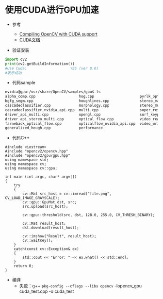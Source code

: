 # 使用CUDA进行GPU加速

- 参考
    - [Compiling OpenCV with CUDA support](https://www.pyimagesearch.com/2016/07/11/compiling-opencv-with-cuda-support/)
    - [CUDA文档](https://opencv.org/platforms/cuda.html)
    
- 验证安装
```python
import cv2
print(cv2.getBuildInformation())
#Use Cuda:                    YES (ver 8.0)
#表示成功
```    
- 代码sample
```bash
nvidia@gpu:/usr/share/OpenCV/samples/gpu$ ls
alpha_comp.cpp                    hog.cpp                     pyrlk_optical_flow.cpp
bgfg_segm.cpp                     houghlines.cpp              stereo_match.cpp
cascadeclassifier.cpp             morphology.cpp              stereo_multi.cpp
cascadeclassifier_nvidia_api.cpp  multi.cpp                   super_resolution.cpp
driver_api_multi.cpp              opengl.cpp                  surf_keypoint_matcher.cpp
driver_api_stereo_multi.cpp       optical_flow.cpp            video_reader.cpp
farneback_optical_flow.cpp        opticalflow_nvidia_api.cpp  video_writer.cpp
generalized_hough.cpp             performance

```
- 代码C++
```cython
#include <iostream>
#include "opencv2/opencv.hpp"
#include "opencv2/gpu/gpu.hpp"
using namespace std;
using namespace cv;
using namespace cv::gpu;  

int main (int argc, char* argv[])
{
    try
    {
        cv::Mat src_host = cv::imread("file.png", CV_LOAD_IMAGE_GRAYSCALE);
        cv::gpu::GpuMat dst, src;
        src.upload(src_host);

        cv::gpu::threshold(src, dst, 128.0, 255.0, CV_THRESH_BINARY);

        cv::Mat result_host;
        dst.download(result_host);

        cv::imshow("Result", result_host);
        cv::waitKey();
    }
    catch(const cv::Exception& ex)
    {
        std::cout << "Error: " << ex.what() << std::endl;
    }
    return 0;
}
```
- 编译
    - 失败：g++ `pkg-config --cflags --libs opencv` -lopencv_gpu  cuda_test.cpp -o cuda_test